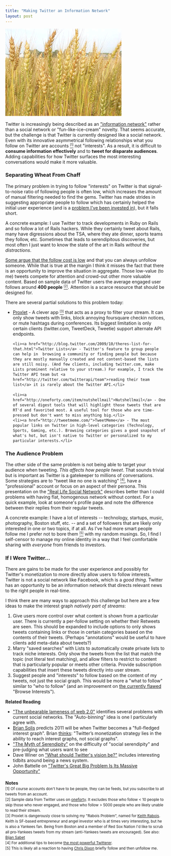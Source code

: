 ```yaml
--- 
title: "Making Twitter an Information Network"
layout: post
---
```


<div class="flickr-frame" style="margin-bottom: 14px;"><img src="/images/wheat_chaff.png" class="flickr-photo" /></div>

Twitter is increasingly being described as an <a href="http://www.nytimes.com/2010/10/31/technology/31ev.html?_r=1&pagewanted=print">"information network"</a> rather than a social network or "fun-like-ice-cream" novelty. That seems accurate, but the challenge is that Twitter is currently designed like a social network. Even with its innovative asymmetrical following relationships what you follow on Twitter are accounts <a href="#accounts"><small><sup>[1]</sup></small></a> not "interests". As a result, it is difficult to <strong>consume information effectively</strong> and to <strong>tweet for disparate audiences</strong>. Adding capabilities for how Twitter surfaces the most interesting conversations would make it more valuable. 

<h3>Separating Wheat From Chaff</h3>

The primary problem in trying to follow "interests" on Twitter is that signal-to-noise ratio of following people is often low, which increases the amount of manual filtering needed to find the gems. Twitter has made strides in suggesting appropriate people to follow which has certainly helped the initial user experience (and is a <a href="/2010/11/flowtown-acquires-who-should-i-follow/">problem I've been invested in</a>), but it falls short.

A concrete example: I use Twitter to track developments in Ruby on Rails and so follow a lot of Rails hackers. While they certainly tweet about Rails, many have digressions about the TSA, where they ate dinner, sports teams they follow, etc. Sometimes that leads to serendipitous discoveries, but most often I just want to know the state of the art in Rails <em>without the distractions</em>.

<a href="http://www.christinacacioppo.com/blog/2010/11/08/low-costs/">Some argue that the follow cost is low</a> and that you can always unfollow someone. While that is true at the margin I think it misses the fact that there is an opportunity to improve the situation in aggregate. Those low-value (to me) tweets compete for attention and crowd-out other more valuable content. Based on sample data of Twitter users the average engaged user follows around <strong>400 people</strong> <a href="#followingcount"><small><sup>[2]</sup></small></a>. Attention is a scarce resource that should be designed for.

There are several partial solutions to this problem today:

<ul>
	<li><a href="http://proxlet.com/">Proxlet</a> - A clever app <a href="#rabois"><small><sup>[3]</sup></small></a> that acts as a proxy to filter your stream. It can only show tweets with links, block annoying foursquare checkin notices, or mute hashtags during conferences. Its biggest limitation is only certain clients (twitter.com, TweetDeck, Tweetie) support alternate API endpoints.</li>

	<li><a href="http://blog.twitter.com/2009/10/theres-list-for-that.html">Twitter Lists</a> - Twitter's feature to group people can help in  browsing a community or finding people but because they are mostly manually created and not content-based the lists are still noisy. (And few clients, including twitter.com, make Lists prominent relative to your stream.) For example, I track the Twitter API team but <a href="http://twitter.com/twitterapi/team">reading their team list</a> it is rarely about the Twitter API.</li>
	
	<li><a href="http://oneforty.com/item/nutshellmail">Nutshellmail</a> - One of several digest tools that will highlight those tweets that are RT'd and favorited most. A useful tool for those who are time-pressed but don't want to miss anything big.</li>
	<li><a href="http://tweetmeme.com/">TweetMeme</a> - The most popular links on Twitter in high-level categories (Technology, Sports, Gaming, etc.). Browsing categories gives a good snapshot of what's hot, but isn't native to Twitter or personalized to my particular interests.</li>
</ul>

<h3>The Audience Problem</h3>

The other side of the same problem is not being able to target your audience when tweeting. <em>This affects how people tweet</em>. That sounds trivial but is important as Twitter is a gatekeeper to millions of conversations. Some strategies are to "tweet like no one is watching" <a href="#powertips"><small><sup>[4]</sup></small></a>, have a "professional" account or focus on an aspect of their persona. This presentation on the <a href="http://www.slideshare.net/padday/the-real-life-social-network-v2">"Real Life Social Network"</a> describes better than I could problems with having flat, homogenous network without context. For a quick example, look at someone's profile page and note the difference between their replies from their regular tweets.

A concrete example: I have a lot of interests -- technology, startups, music, photography, Boston stuff, etc. -- and a set of followers that are likely only interested in one or two topics, if at all. As I've had more smart people follow me I prefer not to bore them <a href="#cdixon"><small><sup>[5]</sup></small></a> with my random musings. So, I find I self-censor to manage my online identity in a way that I feel comfortable sharing with <em>everyone</em> from friends to investors.

<h3>If I Were Twitter...</h3>

There are gains to be made for the user experience and possibly for Twitter's monetization to more directly allow users to follow interests. Twitter is not a social network like Facebook, which is a <em>good thing</em>. Twitter has an opportunity to be an information network that directs relevant news to the right people in real-time. 

I think there are many ways to approach this challenge but here are a few ideas to make the interest graph <em>natively part of streams</em>:

<ol>
<li>Give users more control over what content is shown from a particular user. There is currently a per-follow setting on whether their Retweets are seen. This should be expanded to include options to only shows tweets containing links or those in certain categories based on the contents of their tweets. (Perhaps "annotations" would be useful to have clients add meta-data about tweets?)</li>

<li>Marry "saved searches" with Lists to automatically create private lists to track niche interests. Only show the tweets from the list that match the topic (not literal text matching), and allow filters to restrict to content that is particularly popular or meets other criteria. Provide subscription capabilities that insert these tweets directly into user stream.</li>

<li>Suggest people and "interests" to follow based on the content of my tweets, not just the social graph. This would be more a "what to follow" similar to "who to follow" (and an improvement on <a href="https://skitch.com/graysky/rnpx5/twitter-who-to-follow-interests" target="_blank">the currently flawed</a> "Browse Interests").</li>
</ol>

<div style="margin-top: 15px;">
<strong>Related Reading</strong>
<ul>
<li><a href="http://blog.koehntopp.de/archives/2978-Die-unertraegliche-Lameness-des-Web-2.0.html#en">"The unbearable lameness of web 2.0"</a> identifies several problems with current social networks. The "Auto-binning" idea is one I particularly agree with.</li>
<li><a href="http://www.briansolis.com/2010/11/the-future-of-advertising-has-been-promoted/">Brian Solis</a> predicts 2011 will be when Twitter becomes a "full-fledged interest graph". Brian <a href="http://twitter.com/#!/briansolis/status/7465592139292672">thinks</a>: "Twitter’s monetization strategy lies in the ability to reach interest graphs, not social graphs".</li>
<li><a href="http://techcrunch.com/2010/11/27/myth-serendipity/">"The Myth of Serendipity"</a> on the difficulty of "social serendipity" and pre-judging what users want to see</li>
<li>Dave Winer on <a href="http://scripting.com/stories/2010/11/26/whatShouldTwittersVisionBe.html#p3448">"What should Twitter's vision be?"</a> includes interesting tidbits around being a news system.</li>
<li>John Battelle on <a href="http://battellemedia.com/archives/2010/11/twitters_great_big_problem_is_its_massive_opportunity">"Twitter's Great Big Problem Is Its Massive Opportunity"</a> </li>
</ul>
</div>

<div style="margin-top: 20px;">
	<strong>Notes</strong>
	<br />
	<a name="accounts"></a><small>[1] Of course accounts don't have to be people, they can be feeds, but you subscribe to all tweets from an account.</small>
	<br />
	<a name="followingcount"></a><small>[2] Sample data from Twitter uses on <a href="http://oneforty.com">oneforty</a>. It excludes those who follow &lt; 10 people to skip those who never engaged, and those who follow &gt; 5000 people who are likely unable to read their stream.</small>
	<br />
	<a name="rabois"></a><small>[3] Proxlet is dangerously close to solving my "Rabois Problem", named for <a href="http://twitter.com/rabois">Keith Rabois</a>. Keith is SF-based entrepreneur and angel investor who is at times very interesting, but he is also a Yankees fan. Being from Boston and a member of Red Sox Nation I'd like to scrub all pro-Yankees tweets from my stream (anti-Yankees tweets are encouraged). See also: <a href="http://twitter.com/bijan">Bijan Sabet</a></small>
	<br />
	<a name="powertips"></a><small>[4] For additional tips to become <a href="http://bajillionhits.biz/post/1424224931/50-power-twitter-tips-to-become-the-most-powerful">the most powerful Twitterer</a>.</small>
	<br />
	<a name="cdixon"></a><small>[5] This is likely all a reaction to having <a href="http://twitter.com/cdixon">Chris Dixon</a> briefly follow and then unfollow me. </small>
</div>
